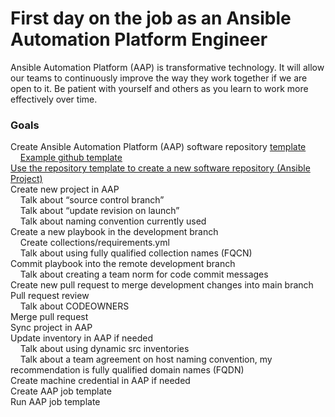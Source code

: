 First day on the job as an Ansible Automation Platform Engineer
=========
Ansible Automation Platform (AAP) is transformative technology. It will allow our teams to continuously improve the way they work together if we are open to it. Be patient with yourself and others as you learn to work more effectively over time.

### Goals

<p>
</p>

Create Ansible Automation Platform (AAP) software repository [template](https://docs.github.com/en/repositories/creating-and-managing-repositories/creating-a-template-repository)<br>
&nbsp;&nbsp;&nbsp;&nbsp;[Example github template](https://github.com/ericcames/hello_world)<br>
[Use the repository template to create a new software repository (Ansible Project)](https://docs.github.com/en/repositories/creating-and-managing-repositories/creating-a-repository-from-a-template)<br>
Create new project in AAP<br>
&nbsp;&nbsp;&nbsp;&nbsp;Talk about “source control branch”<br>
&nbsp;&nbsp;&nbsp;&nbsp;Talk about “update revision on launch”<br>
&nbsp;&nbsp;&nbsp;&nbsp;Talk about naming convention currently used<br>
Create a new playbook in the development branch<br>
&nbsp;&nbsp;&nbsp;&nbsp;Create collections/requirements.yml<br>
&nbsp;&nbsp;&nbsp;&nbsp;Talk about using fully qualified collection names (FQCN)<br>
Commit playbook into the remote development branch<br>
&nbsp;&nbsp;&nbsp;&nbsp;Talk about creating a team norm for code commit messages<br>
Create new pull request to merge development changes into main branch<br>
Pull request review<br>
&nbsp;&nbsp;&nbsp;&nbsp;Talk about CODEOWNERS<br>
Merge pull request<br>
Sync project in AAP<br>
Update inventory in AAP if needed<br>
&nbsp;&nbsp;&nbsp;&nbsp;Talk about using dynamic src inventories<br>
&nbsp;&nbsp;&nbsp;&nbsp;Talk about a team agreement on host naming convention, my recommendation is fully qualified domain names (FQDN)<br>
Create machine credential in AAP if needed<br>
Create AAP job template<br>
Run AAP job template<br>
